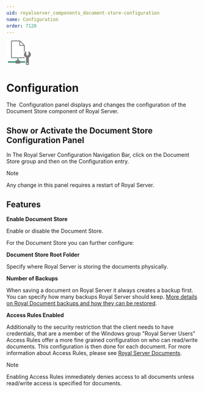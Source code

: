 ```yaml
---
uid: royalserver_components_document-store-configuration
name: Configuration
order: 7120
---
```


<img src="/r2023/images/RoyalServer/Svg/SVG_DocumentStore_32.svg" class="icon-left icon-lg" alt="" />

# Configuration

The  Configuration panel displays and changes the configuration of the Document Store component of Royal Server.

## Show or Activate the Document Store Configuration Panel

In The Royal Server Configuration Navigation Bar, click on the Document Store group and then on the Configuration entry.

> [!NOTE]  
> Any change in this panel requires a restart of Royal Server.

## Features

**Enable Document Store**

Enable or disable the Document Store.

For the Document Store you can further configure:

**Document Store Root Folder**

Specify where Royal Server is storing the documents physically.

**Number of Backups**

When saving a document on Royal Server it always creates a backup first. You can specify how many backups Royal Server should keep.
[More details on Royal Document backups and how they can be restored](xref:advanced-restoring-a-previous-version-of-a-document).

**Access Rules Enabled**

Additionally to the security restriction that the client needs to have credentials, that are a member of the Windows group "Royal Server Users" Access Rules offer a more fine grained configuration on who can read/write documents. This configuration is then done for each document. For more information about Access Rules, please see [Royal Server Documents](xref:royalserver_components_document-store_documents).

> [!NOTE]
> Enabling Access Rules immediately denies access to all documents unless read/write access is specified for documents.
